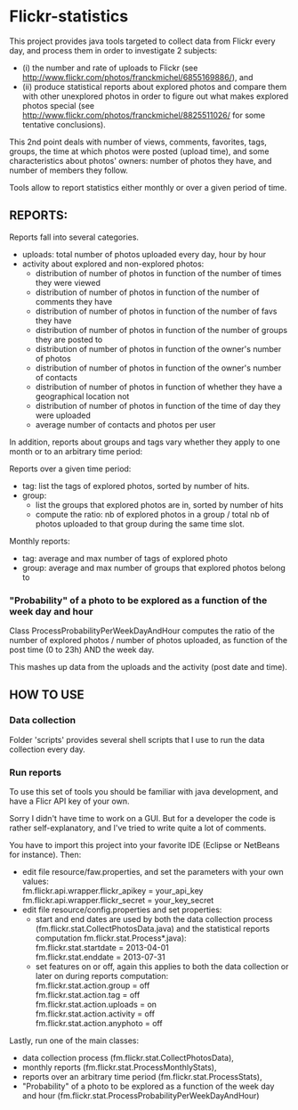 # Flickr-statistics

This project provides java tools targeted to collect data from Flickr every day, and process them in order to investigate 2 subjects:
- (i) the number and rate of uploads to Flickr (see http://www.flickr.com/photos/franckmichel/6855169886/), and
- (ii) produce statistical reports about explored photos and compare them with other unexplored photos in order to figure out what makes explored photos special (see http://www.flickr.com/photos/franckmichel/8825511026/ for some tentative conclusions).

This 2nd point deals with number of views, comments, favorites, tags, groups, the time at which photos were posted (upload time), and some characteristics about photos' owners: 
number of photos they have, and number of members they follow.

Tools allow to report statistics either monthly or over a given period of time.

## REPORTS:

Reports fall into several categories.

- uploads: total number of photos uploaded every day, hour by hour
- activity about explored and non-explored photos:
  - distribution of number of photos in function of the number of times they were viewed
  - distribution of number of photos in function of the number of comments they have
  - distribution of number of photos in function of the number of favs they have
  - distribution of number of photos in function of the number of groups they are posted to
  - distribution of number of photos in function of the owner's number of photos
  - distribution of number of photos in function of the owner's number of contacts
  - distribution of number of photos in function of whether they have a geographical location not
  - distribution of number of photos in function of the time of day they were uploaded
  - average number of contacts and photos per user

In addition, reports about groups and tags vary whether they apply to one month or to an arbitrary time period:

Reports over a given time period:
- tag: list the tags of explored photos, sorted by number of hits.
- group: 
    - list the groups that explored photos are in, sorted by number of hits
    - compute the ratio: nb of explored photos in a group / total nb of photos uploaded to that group
      during the same time slot.

Monthly reports:
- tag: average and max number of tags of explored photo
- group: average and max number of groups that explored photos belong to


### "Probability" of a photo to be explored as a function of the week day and hour

Class ProcessProbabilityPerWeekDayAndHour computes the ratio of the number of explored photos / number of photos uploaded, as function of the post time (0 to 23h) AND the week day.

This mashes up data from the uploads and the activity (post date and time).


## HOW TO USE

### Data collection

Folder 'scripts' provides several shell scripts that I use to run the data collection every day.

### Run reports

To use this set of tools you should be familiar with java development, and have a Flicr API key of your own.

Sorry I didn't have time to work on a GUI. But for a developer the code is rather self-explanatory, and I've tried to write quite a lot of comments.

You have to import this project into your favorite IDE (Eclipse or NetBeans for instance).
Then:
- edit file resource/faw.properties, and set the parameters with your own values:  
  fm.flickr.api.wrapper.flickr_apikey = your_api_key  
  fm.flickr.api.wrapper.flickr_secret = your_key_secret
- edit file resource/config.properties and set properties:
  - start and end dates are used by both the data collection process (fm.flickr.stat.CollectPhotosData.java) 
    and the statistical reports computation fm.flickr.stat.Process*.java):  
    fm.flickr.stat.startdate = 2013-04-01  
    fm.flickr.stat.enddate = 2013-07-31
  - set features on or off, again this applies to both the data collection or later on during reports computation:  
    fm.flickr.stat.action.group = off  
    fm.flickr.stat.action.tag = off  
    fm.flickr.stat.action.uploads = on  
    fm.flickr.stat.action.activity = off  
    fm.flickr.stat.action.anyphoto = off  

Lastly, run one of the main classes:
- data collection process (fm.flickr.stat.CollectPhotosData),
- monthly reports (fm.flickr.stat.ProcessMonthlyStats),
- reports over an arbitrary time period (fm.flickr.stat.ProcessStats),
- "Probability" of a photo to be explored as a function of the week day and hour (fm.flickr.stat.ProcessProbabilityPerWeekDayAndHour)


